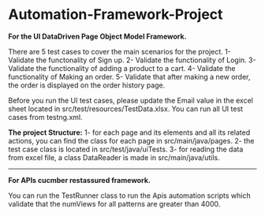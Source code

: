 # Automation-Framework-Project


**For the UI DataDriven Page Object Model Framework.**

There are 5 test cases to cover the main scenarios for the project.
1- Validate the functonality of Sign up.
2- Validate the functionality of Login.
3- Validate the functionality of adding a product to a cart.
4- Validate the functionality of Making an order.
5- Validate that after making a new order, the order is displayed on the order history page.

Before you run the UI test cases, please update the Email value in the excel sheet located in src/test/resources/TestData.xlsx.
You can run all UI test cases from testng.xml.

**The project Structure:**
1- for each page and its elements and all its related actions, you can find the class for each page in src/main/java/pages.
2- the test case class is located in src/test/java/uiTests.
3- for reading the data from excel file, a class DataReader is made in src/main/java/utils.
*************************************************************

**For APIs cucmber restassured framework.**


You can run the TestRunner class to run the Apis automation scripts which validate that the numViews for all patterns are greater than 4000.
